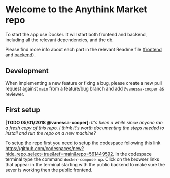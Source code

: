 # Welcome to the Anythink Market repo

To start the app use Docker. It will start both frontend and backend, including all the relevant dependencies, and the db.

Please find more info about each part in the relevant Readme file ([frontend](frontend/readme.md) and [backend](backend/README.md)).

## Development

When implementing a new feature or fixing a bug, please create a new pull request against `main` from a feature/bug branch and add `@vanessa-cooper` as reviewer.

## First setup

**[TODO 05/01/2018 @vanessa-cooper]:** _It's been a while since anyone ran a fresh copy of this repo. I think it's worth documenting the steps needed to install and run the repo on a new machine?_

To setup the repo first you need to setup the codespace following this link https://github.com/codespaces/new?hide_repo_select=true&ref=main&repo=561449592. In the codespace terminal type the command `docker-compose up`. Click on the browser links that appear in the terminal starting with the public backend to make sure the sever is working then the public frontend.
